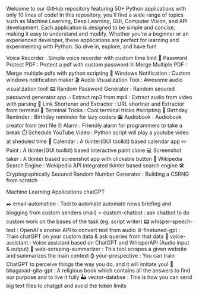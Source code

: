 Welcome to our GitHub repository featuring 50+ Python applications with only 10 lines of code! In this repository, you'll find a wide range of topics such as Machine Learning, Deep Learning, GUI, Computer Vision, and API development. Each application is designed to be simple and concise, making it easy to understand and modify. Whether you're a beginner or an experienced developer, these applications are perfect for learning and experimenting with Python. So dive in, explore, and have fun!

 
 
 
 
 Voice Recorder : Simple voice recorder with custom time limit
🔑 Password Protect PDF : Protect a pdf with custom password
🗏 Merge Multiple PDF : Merge multiple pdfs with python scripting
🔔 Windows Notification : Custom windows notification maker
🎬 Audio Visualization Tool : Awesome audio visualization tool!
📟 Random Password Generator : Random secured password generator app
🎶 Extract mp3 from mp4 : Extract audio from video with parsing
🔗 Link Shortener and Extractor : URL shortner and Extractor from terminal
🔋 Terminal Tricks : Cool terminal tricks #scripting
🎂 Birthday Reminder : Birthday reminder for lazy coders
📻 Audiobook : Audiobook creator from text file
⏰ Alarm : Friendly alarm for programmers to take a break
⏱️ Schedule YouTube Video : Python script will play a youtube video at sheduled time
📆 Calendar : A tkinter(GUI toolkit) based calendar app
✏️ Paint : A tkinter(GUI toolkit) based interactive paint clone
💻 Screenshot taker : A tkinter based screenshot app with clickable button
📖 Wikipedia Search Engine : Wekipedia API integrated tkinter based search engine
🛠️ Cryptographically Secured Random Number Generator : Building a CSRNG from scratch



Machine Learning Applications
chatGPT

✒️ email-automation : Tool to automate automate news briefing and blogging from custom senders (mail)
⭐ custom-chatbot : ask chatbot to do custom work on the bases of the task (eg. script writer)
📟 whisper-speech-text : OpenAI's anoher API to convert text from audio
⚙️ finetuned-gpt : Train chatGPT on your custom data & ask queries from that data
💠 voice-assistant : Voice assistant based on ChatGPT and WhisperAPI (Audio input & output)
🐻 web-scraping-summarizer : This tool scrapes a given website and summarizes the main context
⌚ your-prespective : You can train ChatGPT to perceive things the way you do, and it will imitate you!
📖 bhagavad-gita-gpt : A religious book which contains all the answers to find our purpose and to live it fully
🏜 vector-databse : This is how you can send big text files to chatgpt and avoid the token limits
